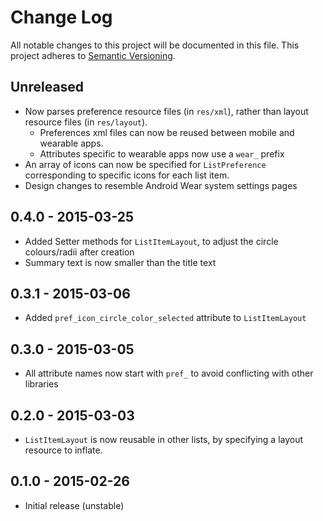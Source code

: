 # Change Log
All notable changes to this project will be documented in this file.
This project adheres to [Semantic Versioning](http://semver.org/).

## Unreleased
- Now parses preference resource files (in `res/xml`), rather than layout resource files (in `res/layout`).
    - Preferences xml files can now be reused between mobile and wearable apps.
    - Attributes specific to wearable apps now use a `wear_` prefix
- An array of icons can now be specified for `ListPreference` corresponding to specific icons for each list item.
- Design changes to resemble Android Wear system settings pages

## 0.4.0 - 2015-03-25
- Added Setter methods for `ListItemLayout`, to adjust the circle colours/radii after creation
- Summary text is now smaller than the title text

## 0.3.1 - 2015-03-06
- Added `pref_icon_circle_color_selected` attribute to `ListItemLayout`

## 0.3.0 - 2015-03-05
- All attribute names now start with `pref_` to avoid conflicting with other libraries

## 0.2.0 - 2015-03-03
- `ListItemLayout` is now reusable in other lists, by specifying a layout resource to inflate.

## 0.1.0 - 2015-02-26
- Initial release (unstable)